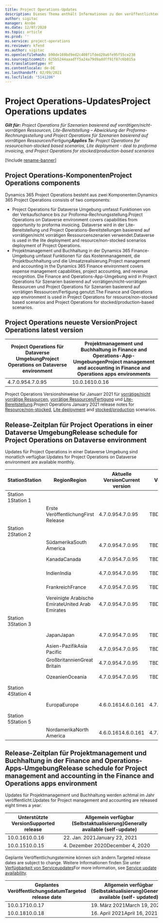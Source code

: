 ```yaml
---
title: Project Operations-Updates
description: Dieses Thema enthält Informationen zu den veröffentlichten Versionen von Dynamics 365 Project Operations.
author: sigitac
manager: Annbe
ms.date: 12/07/2020
ms.topic: article
ms.prod: ''
ms.service: project-operations
ms.reviewer: kfend
ms.author: sigitac
ms.openlocfilehash: b90de169bd9ed2c408f1fded20a6fe95f55ce230
ms.sourcegitcommit: 625b5244aaadff5a24a79d9addff91f87c6b015a
ms.translationtype: HT
ms.contentlocale: de-DE
ms.lasthandoff: 02/09/2021
ms.locfileid: "5141206"
---
```

# <a name="project-operations-updates"></a><span data-ttu-id="7a7bb-103">Project Operations-Updates</span><span class="sxs-lookup"><span data-stu-id="7a7bb-103">Project Operations updates</span></span>

<span data-ttu-id="7a7bb-104">_**Gilt für:** Project Operations für Szenarien basierend auf vorrätigen/nicht-vorrätigen Ressourcen, Lite-Bereitstellung – Abwicklung der Proforma-Rechnungsstellung und Project Operations für Szenarien basierend auf vorrätigen Ressourcen/Fertigung_</span><span class="sxs-lookup"><span data-stu-id="7a7bb-104">_**Applies To:** Project Operations for resource/non-stocked based scenarios, Lite deployment - deal to proforma invoicing, and Project Operations for stocked/production-based scenarios_</span></span>

[!include [rename-banner](~/includes/cc-data-platform-banner.md)]

## <a name="project-operations-components"></a><span data-ttu-id="7a7bb-105">Project Operations-Komponenten</span><span class="sxs-lookup"><span data-stu-id="7a7bb-105">Project Operations components</span></span>

<span data-ttu-id="7a7bb-106">Dynamics 365 Project Operations besteht aus zwei Komponenten:</span><span class="sxs-lookup"><span data-stu-id="7a7bb-106">Dynamics 365 Project Operations consists of two components:</span></span>

- <span data-ttu-id="7a7bb-107">Project Operations für Dataverse Umgebung umfasst Funktionen von der Verkaufschance bis zur Proforma-Rechnungsstellung.</span><span class="sxs-lookup"><span data-stu-id="7a7bb-107">Project Operations on Dataverse environment covers capabilities from opportunity to proforma invoicing.</span></span> <span data-ttu-id="7a7bb-108">Dataverse wird in der Lite-Bereitstellung und Project Operations-Bereitstellungen basierend auf vorrätigen/nicht vorrätigen Ressourcenszenarien verwendet.</span><span class="sxs-lookup"><span data-stu-id="7a7bb-108">Dataverse is used in the lite deployment and resource/non-stocked scenarios deployment of Project Operations.</span></span>
- <span data-ttu-id="7a7bb-109">Projektmanagement und Buchhaltung in der Dynamics 365 Finance-Umgebung umfasst Funktionen für das Kostenmanagement, die Projektbuchhaltung und die Umsatzrealisierung.</span><span class="sxs-lookup"><span data-stu-id="7a7bb-109">Project management and accounting in the Dynamics 365 Finance environment covers expense management capabilities, project accounting, and revenue recognition.</span></span> <span data-ttu-id="7a7bb-110">Die Finance and Operations-App-Umgebung wird in Project Operations für Szenarien basierend auf vorrätigen/nicht-vorrätigen Ressourcen und Project Operations für Szenarien basierend auf vorrätigen Ressourcen/Fertigung genutzt.</span><span class="sxs-lookup"><span data-stu-id="7a7bb-110">The Finance and Operations app environment is used in Project Operations for resource/non-stocked based scenarios and Project Operations for stocked/production-based scenarios.</span></span>

## <a name="project-operations-latest-version"></a><span data-ttu-id="7a7bb-111">Project Operations neueste Version</span><span class="sxs-lookup"><span data-stu-id="7a7bb-111">Project Operations latest version</span></span>

| <span data-ttu-id="7a7bb-112">Project Operations für Dataverse Umgebung</span><span class="sxs-lookup"><span data-stu-id="7a7bb-112">Project Operations on Dataverse environment</span></span> | <span data-ttu-id="7a7bb-113">Projektmanagement und Buchhaltung in Finance and Operations-App-Umgebungen</span><span class="sxs-lookup"><span data-stu-id="7a7bb-113">Project management and accounting in Finance and Operations apps environments</span></span> |
| --- | --- |
| <span data-ttu-id="7a7bb-114">4.7.0.95</span><span class="sxs-lookup"><span data-stu-id="7a7bb-114">4.7.0.95</span></span> | <span data-ttu-id="7a7bb-115">10.0.16</span><span class="sxs-lookup"><span data-stu-id="7a7bb-115">10.0.16</span></span> |

<span data-ttu-id="7a7bb-116">Project Operations Versionshinweise für Januarr 2021 für [vorrätige/nicht vorrätige Ressourcen](whats-new-feb-2021-resource-based.md), [vorrätige Ressourcen/Fertigung](../pro/whats-new/whats-new-feb-2021-lite.md) und [Lite-Bereitstellung](../prod-pma/whats-new/whats-new-jan-2021-stocked.md).</span><span class="sxs-lookup"><span data-stu-id="7a7bb-116">Project Operations January 2021 release notes for [Resource/non-stocked](whats-new-feb-2021-resource-based.md), [Lite deployment](../pro/whats-new/whats-new-feb-2021-lite.md) and [stocked/production](../prod-pma/whats-new/whats-new-jan-2021-stocked.md) scenarios.</span></span>

## <a name="release-schedule-for-project-operations-on-dataverse-environment"></a><span data-ttu-id="7a7bb-117">Release-Zeitplan für Project Operations in einer Dataverse Umgebung</span><span class="sxs-lookup"><span data-stu-id="7a7bb-117">Release schedule for Project Operations on Dataverse environment</span></span>

<span data-ttu-id="7a7bb-118">Updates für Project Operations in einer Dataverse Umgebung sind monatlich verfügbar.</span><span class="sxs-lookup"><span data-stu-id="7a7bb-118">Updates for Project Operations on Dataverse environment are available monthly.</span></span> 

| <span data-ttu-id="7a7bb-119">Station</span><span class="sxs-lookup"><span data-stu-id="7a7bb-119">Station</span></span>   | <span data-ttu-id="7a7bb-120">Region</span><span class="sxs-lookup"><span data-stu-id="7a7bb-120">Region</span></span>        | <span data-ttu-id="7a7bb-121">Aktuelle Version</span><span class="sxs-lookup"><span data-stu-id="7a7bb-121">Current version</span></span> | <span data-ttu-id="7a7bb-122">Nächste Version</span><span class="sxs-lookup"><span data-stu-id="7a7bb-122">Next version</span></span> | <span data-ttu-id="7a7bb-123">Allgemein verfügbar</span><span class="sxs-lookup"><span data-stu-id="7a7bb-123">Generally available</span></span> |
|-----------|---------------|-----------------|--------------|---------------------|
| <span data-ttu-id="7a7bb-124">Station 1</span><span class="sxs-lookup"><span data-stu-id="7a7bb-124">Station 1</span></span> |   &nbsp;      |    &nbsp;       | &nbsp;       |      &nbsp;         |
|   &nbsp;  | <span data-ttu-id="7a7bb-125">Erste Veröffentlichung</span><span class="sxs-lookup"><span data-stu-id="7a7bb-125">First Release</span></span> |  <span data-ttu-id="7a7bb-126">4.7.0.95</span><span class="sxs-lookup"><span data-stu-id="7a7bb-126">4.7.0.95</span></span>       | <span data-ttu-id="7a7bb-127">TBD</span><span class="sxs-lookup"><span data-stu-id="7a7bb-127">TBD</span></span>     | <span data-ttu-id="7a7bb-128">19. Feb. 2021</span><span class="sxs-lookup"><span data-stu-id="7a7bb-128">19-Feb-21</span></span>           |
| <span data-ttu-id="7a7bb-129">Station 2</span><span class="sxs-lookup"><span data-stu-id="7a7bb-129">Station 2</span></span> |   &nbsp;      |    &nbsp;       | &nbsp;       |      &nbsp;         |
|   &nbsp;  | <span data-ttu-id="7a7bb-130">Südamerika</span><span class="sxs-lookup"><span data-stu-id="7a7bb-130">South America</span></span> |  <span data-ttu-id="7a7bb-131">4.7.0.95</span><span class="sxs-lookup"><span data-stu-id="7a7bb-131">4.7.0.95</span></span>       | <span data-ttu-id="7a7bb-132">TBD</span><span class="sxs-lookup"><span data-stu-id="7a7bb-132">TBD</span></span>     | <span data-ttu-id="7a7bb-133">19. Feb. 2021</span><span class="sxs-lookup"><span data-stu-id="7a7bb-133">19-Feb-21</span></span>           |
|    &nbsp; | <span data-ttu-id="7a7bb-134">Kanada</span><span class="sxs-lookup"><span data-stu-id="7a7bb-134">Canada</span></span>        |  <span data-ttu-id="7a7bb-135">4.7.0.95</span><span class="sxs-lookup"><span data-stu-id="7a7bb-135">4.7.0.95</span></span>       | <span data-ttu-id="7a7bb-136">TBD</span><span class="sxs-lookup"><span data-stu-id="7a7bb-136">TBD</span></span>     | <span data-ttu-id="7a7bb-137">19. Feb.2021</span><span class="sxs-lookup"><span data-stu-id="7a7bb-137">19-Feb-21</span></span>           |
|   &nbsp;  | <span data-ttu-id="7a7bb-138">Indien</span><span class="sxs-lookup"><span data-stu-id="7a7bb-138">India</span></span>         |  <span data-ttu-id="7a7bb-139">4.7.0.95</span><span class="sxs-lookup"><span data-stu-id="7a7bb-139">4.7.0.95</span></span>       | <span data-ttu-id="7a7bb-140">TBD</span><span class="sxs-lookup"><span data-stu-id="7a7bb-140">TBD</span></span>     | <span data-ttu-id="7a7bb-141">19. Feb. 2021</span><span class="sxs-lookup"><span data-stu-id="7a7bb-141">19-Feb-21</span></span>           |
|   &nbsp;  | <span data-ttu-id="7a7bb-142">Frankreich</span><span class="sxs-lookup"><span data-stu-id="7a7bb-142">France</span></span>         |  <span data-ttu-id="7a7bb-143">4.7.0.95</span><span class="sxs-lookup"><span data-stu-id="7a7bb-143">4.7.0.95</span></span>       | <span data-ttu-id="7a7bb-144">TBD</span><span class="sxs-lookup"><span data-stu-id="7a7bb-144">TBD</span></span>     | <span data-ttu-id="7a7bb-145">19. Feb. 2021</span><span class="sxs-lookup"><span data-stu-id="7a7bb-145">19-Feb-21</span></span>           |
|   &nbsp;  | <span data-ttu-id="7a7bb-146">Vereinigte Arabische Emirate</span><span class="sxs-lookup"><span data-stu-id="7a7bb-146">United Arab Emirates</span></span>         |  <span data-ttu-id="7a7bb-147">4.7.0.95</span><span class="sxs-lookup"><span data-stu-id="7a7bb-147">4.7.0.95</span></span>       | <span data-ttu-id="7a7bb-148">TBD</span><span class="sxs-lookup"><span data-stu-id="7a7bb-148">TBD</span></span>     | <span data-ttu-id="7a7bb-149">19. Feb. 2021</span><span class="sxs-lookup"><span data-stu-id="7a7bb-149">19-Feb-21</span></span>           |
| <span data-ttu-id="7a7bb-150">Station 3</span><span class="sxs-lookup"><span data-stu-id="7a7bb-150">Station 3</span></span>  |      &nbsp;   |     &nbsp;      |     &nbsp;   |      &nbsp;         |
|   &nbsp;  | <span data-ttu-id="7a7bb-151">Japan</span><span class="sxs-lookup"><span data-stu-id="7a7bb-151">Japan</span></span>         |  <span data-ttu-id="7a7bb-152">4.7.0.95</span><span class="sxs-lookup"><span data-stu-id="7a7bb-152">4.7.0.95</span></span>       | <span data-ttu-id="7a7bb-153">TBD</span><span class="sxs-lookup"><span data-stu-id="7a7bb-153">TBD</span></span>     | <span data-ttu-id="7a7bb-154">26. Feb .2021</span><span class="sxs-lookup"><span data-stu-id="7a7bb-154">26-Feb-21</span></span>           |
|   &nbsp;  | <span data-ttu-id="7a7bb-155">Asien-Pazifik</span><span class="sxs-lookup"><span data-stu-id="7a7bb-155">Asia Pacific</span></span>  |  <span data-ttu-id="7a7bb-156">4.7.0.95</span><span class="sxs-lookup"><span data-stu-id="7a7bb-156">4.7.0.95</span></span>       | <span data-ttu-id="7a7bb-157">TBD</span><span class="sxs-lookup"><span data-stu-id="7a7bb-157">TBD</span></span>     | <span data-ttu-id="7a7bb-158">26. Feb. 2021</span><span class="sxs-lookup"><span data-stu-id="7a7bb-158">26-Feb-21</span></span>           |
|   &nbsp;  | <span data-ttu-id="7a7bb-159">Großbritannien</span><span class="sxs-lookup"><span data-stu-id="7a7bb-159">Great Britain</span></span> |  <span data-ttu-id="7a7bb-160">4.7.0.95</span><span class="sxs-lookup"><span data-stu-id="7a7bb-160">4.7.0.95</span></span>       | <span data-ttu-id="7a7bb-161">TBD</span><span class="sxs-lookup"><span data-stu-id="7a7bb-161">TBD</span></span>     | <span data-ttu-id="7a7bb-162">26. Feb. 2021</span><span class="sxs-lookup"><span data-stu-id="7a7bb-162">26-Feb-21</span></span>           |
|   &nbsp;  | <span data-ttu-id="7a7bb-163">Ozeanien</span><span class="sxs-lookup"><span data-stu-id="7a7bb-163">Oceania</span></span>       |  <span data-ttu-id="7a7bb-164">4.7.0.95</span><span class="sxs-lookup"><span data-stu-id="7a7bb-164">4.7.0.95</span></span>       | <span data-ttu-id="7a7bb-165">TBD</span><span class="sxs-lookup"><span data-stu-id="7a7bb-165">TBD</span></span>     | <span data-ttu-id="7a7bb-166">26. Feb. 2021</span><span class="sxs-lookup"><span data-stu-id="7a7bb-166">26-Feb-21</span></span>           |
| <span data-ttu-id="7a7bb-167">Station 4</span><span class="sxs-lookup"><span data-stu-id="7a7bb-167">Station 4</span></span> |     &nbsp;    |     &nbsp;      |     &nbsp;   |      &nbsp;         |
|   &nbsp;  | <span data-ttu-id="7a7bb-168">Europa</span><span class="sxs-lookup"><span data-stu-id="7a7bb-168">Europe</span></span>        |  <span data-ttu-id="7a7bb-169">4.6.0.161</span><span class="sxs-lookup"><span data-stu-id="7a7bb-169">4.6.0.161</span></span>       | <span data-ttu-id="7a7bb-170">4.7.0.95</span><span class="sxs-lookup"><span data-stu-id="7a7bb-170">4.7.0.95</span></span>     | <span data-ttu-id="7a7bb-171">12. Feb. 2021</span><span class="sxs-lookup"><span data-stu-id="7a7bb-171">12-Feb-21</span></span>           |
| <span data-ttu-id="7a7bb-172">Station 5</span><span class="sxs-lookup"><span data-stu-id="7a7bb-172">Station 5</span></span> |     &nbsp;    |     &nbsp;      |     &nbsp;   |      &nbsp;         |
|   &nbsp;  | <span data-ttu-id="7a7bb-173">Nordamerika</span><span class="sxs-lookup"><span data-stu-id="7a7bb-173">North America</span></span> |  <span data-ttu-id="7a7bb-174">4.6.0.161</span><span class="sxs-lookup"><span data-stu-id="7a7bb-174">4.6.0.161</span></span>       | <span data-ttu-id="7a7bb-175">4.7.0.95</span><span class="sxs-lookup"><span data-stu-id="7a7bb-175">4.7.0.95</span></span>     | <span data-ttu-id="7a7bb-176">19. Feb. 2021</span><span class="sxs-lookup"><span data-stu-id="7a7bb-176">19-Feb-21</span></span>           |

## <a name="release-schedule-for-project-management-and-accounting-in-the-finance-and-operations-apps-environment"></a><span data-ttu-id="7a7bb-177">Release-Zeitplan für Projektmanagement und Buchhaltung in der Finance and Operations-Apps-Umgebung</span><span class="sxs-lookup"><span data-stu-id="7a7bb-177">Release schedule for Project management and accounting in the Finance and Operations apps environment</span></span>

<span data-ttu-id="7a7bb-178">Updates für Projektmanagement und Buchhaltung werden achtmal im Jahr veröffentlicht.</span><span class="sxs-lookup"><span data-stu-id="7a7bb-178">Updates for Project management and accounting are released eight times a year.</span></span>

| <span data-ttu-id="7a7bb-179">Unterstützte Version</span><span class="sxs-lookup"><span data-stu-id="7a7bb-179">Supported release</span></span> | <span data-ttu-id="7a7bb-180">Allgemein verfügbar (Selbstaktualisierung)</span><span class="sxs-lookup"><span data-stu-id="7a7bb-180">Generally available (self-update)</span></span> |
| --- | --- |
| <span data-ttu-id="7a7bb-181">10.0.16</span><span class="sxs-lookup"><span data-stu-id="7a7bb-181">10.0.16</span></span> | <span data-ttu-id="7a7bb-182">22. Jan. 2021</span><span class="sxs-lookup"><span data-stu-id="7a7bb-182">January 22, 2021</span></span> |
| <span data-ttu-id="7a7bb-183">10.0.15</span><span class="sxs-lookup"><span data-stu-id="7a7bb-183">10.0.15</span></span> | <span data-ttu-id="7a7bb-184">4. Dezember 2020</span><span class="sxs-lookup"><span data-stu-id="7a7bb-184">December 4, 2020</span></span> |


<span data-ttu-id="7a7bb-185">Geplante Veröffentlichungstermine können sich ändern.</span><span class="sxs-lookup"><span data-stu-id="7a7bb-185">Targeted release dates are subject to change.</span></span> <span data-ttu-id="7a7bb-186">Weitere Informationen finden Sie unter [Verfügbarkeit von Serviceupdates](https://docs.microsoft.com/dynamics365/fin-ops-core/fin-ops/get-started/public-preview-releases?toc=/dynamics365/finance/toc.json)</span><span class="sxs-lookup"><span data-stu-id="7a7bb-186">For more information, see [Service update availability](https://docs.microsoft.com/dynamics365/fin-ops-core/fin-ops/get-started/public-preview-releases?toc=/dynamics365/finance/toc.json).</span></span>

| <span data-ttu-id="7a7bb-187">Geplantes Veröffentlichungsdatum</span><span class="sxs-lookup"><span data-stu-id="7a7bb-187">Targeted release date</span></span> | <span data-ttu-id="7a7bb-188">Allgemein verfügbar (Selbstaktualisierung)</span><span class="sxs-lookup"><span data-stu-id="7a7bb-188">Generally available (self- updated)</span></span> |
| --- | --- |
| <span data-ttu-id="7a7bb-189">10.0.17</span><span class="sxs-lookup"><span data-stu-id="7a7bb-189">10.0.17</span></span> | <span data-ttu-id="7a7bb-190">19. März 2021</span><span class="sxs-lookup"><span data-stu-id="7a7bb-190">March 19, 2021</span></span> |
| <span data-ttu-id="7a7bb-191">10.0.18</span><span class="sxs-lookup"><span data-stu-id="7a7bb-191">10.0.18</span></span> | <span data-ttu-id="7a7bb-192">16. April 2021</span><span class="sxs-lookup"><span data-stu-id="7a7bb-192">April 16, 2021</span></span> |
